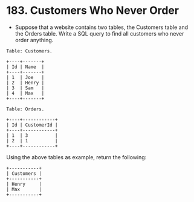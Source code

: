 # 183. Customers Who Never Order
* Suppose that a website contains two tables, the Customers table and the Orders table. Write a SQL query to find all customers who never order anything.
```text
Table: Customers.

+----+-------+
| Id | Name  |
+----+-------+
| 1  | Joe   |
| 2  | Henry |
| 3  | Sam   |
| 4  | Max   |
+----+-------+
```
```text
Table: Orders.

+----+------------+
| Id | CustomerId |
+----+------------+
| 1  | 3          |
| 2  | 1          |
+----+------------+
```

Using the above tables as example, return the following:
```text
+-----------+
| Customers |
+-----------+
| Henry     |
| Max       |
+-----------+
```
